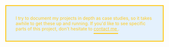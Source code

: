 <!-- ---
title: Building a UX mindset at Anchovy
date: 2016-07-10 23:50:26 +02:00
categories:
- work
tags:
- ux
- teambuilding
description: Pretty early in my career to be doing this, but challenge accepted
image: designexercises.png
layout: post
color: "#80c3c3"
status: Another case study I'm busy writing
style: translateY(15px)
--- -->

<style>

h1, h2, h3, h4, h5, h6, p, blockquote, pre, ul, ol, dl, figure {
    margin-bottom: 15px !important; 
    }

	.box {
		background-color: rgba(16, 133, 249, 0.1);
		color: #FFCB26;
		padding: 30px;
		border: 3px solid #FFCB26;
	}
</style>

<div class="box">
	I try to document my projects in depth as case studies, so it takes awhile to get these up and running. If you'd like to see specific parts of this project, don't hesitate to <a href="mailto:justinmfarrugia@gmail.com" style="color: #FFCB26;
		padding-bottom: 5px;
		border-bottom: 3px solid #FFCB26;">contact me </a>.
</div>

<br>

